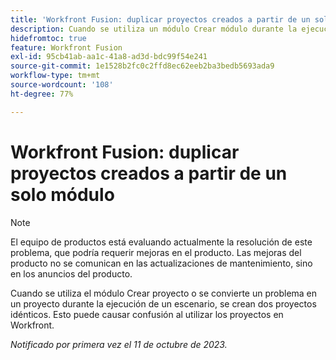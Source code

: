 ```yaml
---
title: 'Workfront Fusion: duplicar proyectos creados a partir de un solo módulo'
description: Cuando se utiliza un módulo Crear módulo durante la ejecución de un escenario, se crean dos proyectos idénticos. Esto puede causar confusión al utilizar los proyectos en Workfront.
hidefromtoc: true
feature: Workfront Fusion
exl-id: 95cb41ab-aa1c-41a8-ad3d-bdc99f54e241
source-git-commit: 1e1528b2fc0c2ffd8ec62eeb2ba3bedb5693ada9
workflow-type: tm+mt
source-wordcount: '108'
ht-degree: 77%

---
```


# Workfront Fusion: duplicar proyectos creados a partir de un solo módulo

<!--Fusion, WF TOCs-->

>[!NOTE]
>
>El equipo de productos está evaluando actualmente la resolución de este problema, que podría requerir mejoras en el producto. Las mejoras del producto no se comunican en las actualizaciones de mantenimiento, sino en los anuncios del producto.

Cuando se utiliza el módulo Crear proyecto o se convierte un problema en un proyecto durante la ejecución de un escenario, se crean dos proyectos idénticos. Esto puede causar confusión al utilizar los proyectos en Workfront.

_Notificado por primera vez el 11 de octubre de 2023._
